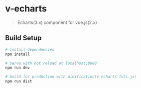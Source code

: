 # v-echarts

> Echarts(3.x) component for vue.js(2.x)

## Build Setup

``` bash
# install dependencies
npm install

# serve with hot reload at localhost:8080
npm run dev

# build for production with minification(v-echarts-full.js)
npm run dist


```

